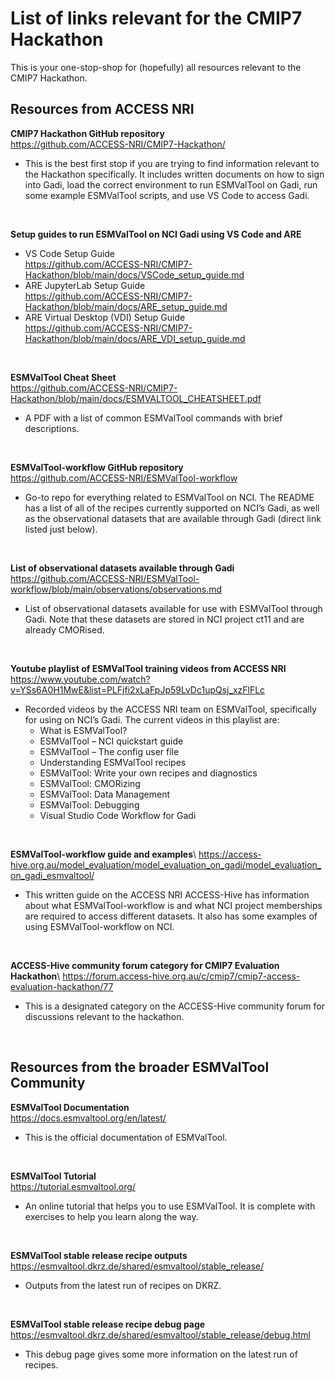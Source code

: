 # List of links relevant for the CMIP7 Hackathon 

This is your one-stop-shop for (hopefully) all resources relevant to the CMIP7 Hackathon. 

## Resources from ACCESS NRI 

**CMIP7 Hackathon GitHub repository**\
https://github.com/ACCESS-NRI/CMIP7-Hackathon/ 
- This is the best first stop if you are trying to find information relevant to the Hackathon specifically. It includes written documents on how to sign into Gadi, load the correct environment to run ESMValTool on Gadi, run some example ESMValTool scripts, and use VS Code to access Gadi. 

<br>

**Setup guides to run ESMValTool on NCI Gadi using VS Code and ARE**
- VS Code Setup Guide \
https://github.com/ACCESS-NRI/CMIP7-Hackathon/blob/main/docs/VSCode_setup_guide.md 
- ARE JupyterLab Setup Guide \
https://github.com/ACCESS-NRI/CMIP7-Hackathon/blob/main/docs/ARE_setup_guide.md 
- ARE Virtual Desktop (VDI) Setup Guide \
https://github.com/ACCESS-NRI/CMIP7-Hackathon/blob/main/docs/ARE_VDI_setup_guide.md 

<br>

**ESMValTool Cheat Sheet** \
https://github.com/ACCESS-NRI/CMIP7-Hackathon/blob/main/docs/ESMVALTOOL_CHEATSHEET.pdf 
- A PDF with a list of common ESMValTool commands with brief descriptions. 

<br>

**ESMValTool-workflow GitHub repository** \
https://github.com/ACCESS-NRI/ESMValTool-workflow  
- Go-to repo for everything related to ESMValTool on NCI. The README has a list of all of the recipes currently supported on NCI’s Gadi, as well as the observational datasets that are available through Gadi (direct link listed just below). 

<br>

**List of observational datasets available through Gadi** \
https://github.com/ACCESS-NRI/ESMValTool-workflow/blob/main/observations/observations.md 
- List of observational datasets available for use with ESMValTool through Gadi. Note that these datasets are stored in NCI project ct11 and are already CMORised. 

<br>

**Youtube playlist of ESMValTool training videos from ACCESS NRI** \
https://www.youtube.com/watch?v=YSs6A0H1MwE&list=PLFjfi2xLaFpJp59LvDc1upQsj_xzFlFLc  
- Recorded videos by the ACCESS NRI team on ESMValTool, specifically for using on NCI’s Gadi. The current videos in this playlist are: 
  - What is ESMValTool?
  - ESMValTool – NCI quickstart guide
  - ESMValTool – The config user file
  - Understanding ESMValTool recipes
  - ESMValTool: Write your own recipes and diagnostics
  - ESMValTool: CMORizing
  - ESMValTool: Data Management
  - ESMValTool: Debugging
  - Visual Studio Code Workflow for Gadi 

<br>


**ESMValTool-workflow guide and examples**\ 
https://access-hive.org.au/model_evaluation/model_evaluation_on_gadi/model_evaluation_on_gadi_esmvaltool/  
- This written guide on the ACCESS NRI ACCESS-Hive has information about what ESMValTool-workflow is and what NCI project memberships are required to access different datasets. It also has some examples of using ESMValTool-workflow on NCI. 

<br>

**ACCESS-Hive community forum category for CMIP7 Evaluation Hackathon**\ 
https://forum.access-hive.org.au/c/cmip7/cmip7-access-evaluation-hackathon/77 
- This is a designated category on the ACCESS-Hive community forum for discussions relevant to the hackathon. 
 
 <br>
 
 
## Resources from the broader ESMValTool Community 

**ESMValTool Documentation**\
https://docs.esmvaltool.org/en/latest/ 
- This is the official documentation of ESMValTool. 

<br>

**ESMValTool Tutorial** \
https://tutorial.esmvaltool.org/ 
- An online tutorial that helps you to use ESMValTool. It is complete with exercises to help you learn along the way. 

<br>

**ESMValTool stable release recipe outputs** \
https://esmvaltool.dkrz.de/shared/esmvaltool/stable_release/ 
- Outputs from the latest run of recipes on DKRZ. 

<br>

**ESMValTool stable release recipe debug page** \
https://esmvaltool.dkrz.de/shared/esmvaltool/stable_release/debug.html 
- This debug page gives some more information on the latest run of recipes. 
 
